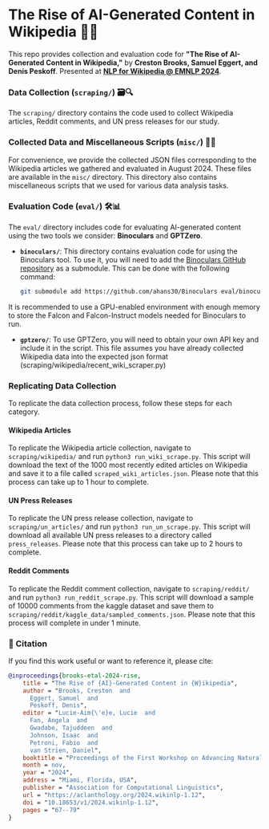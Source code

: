 # The Rise of AI-Generated Content in Wikipedia 📄🤖

This repo provides collection and evaluation code for **"The Rise of AI-Generated Content in Wikipedia,"** by **Creston Brooks, Samuel Eggert, and Denis Peskoff**. Presented at **[NLP for Wikipedia @ EMNLP 2024](https://aclanthology.org/2024.wikinlp-1.12)**.

### Data Collection (`scraping/`) 🗃️🔍

The `scraping/` directory contains the code used to collect Wikipedia articles, Reddit comments, and UN press releases for our study.

### Collected Data and Miscellaneous Scripts (`misc/`) 📂✨

For convenience, we provide the collected JSON files corresponding to the Wikipedia articles we gathered and evaluated in August 2024. These files are available in the `misc/` directory. This directory also contains miscellaneous scripts that we used for various data analysis tasks.

### Evaluation Code (`eval/`) 🛠️📊

The `eval/` directory includes code for evaluating AI-generated content using the two tools we consider: **Binoculars** and **GPTZero**.

- **`binoculars/`**: This directory contains evaluation code for using the Binoculars tool. To use it, you will need to add the [Binoculars GitHub repository](https://github.com/ahans30/Binoculars) as a submodule. This can be done with the following command:

  ```bash
  git submodule add https://github.com/ahans30/Binoculars eval/binoculars

 It is recommended to use a GPU-enabled environment with enough memory to store the Falcon and Falcon-Instruct models needed for Binoculars to run.

- **`gptzero/`**: To use GPTZero, you will need to obtain your own API key and include it in the script. This file assumes you have already collected Wikipedia data into the expected json format (scraping/wikipedia/recent_wiki_scraper.py)

### Replicating Data Collection

To replicate the data collection process, follow these steps for each category.

#### Wikipedia Articles

To replicate the Wikipedia article collection, navigate to `scraping/wikipedia/` and run `python3 run_wiki_scrape.py`. This script will download the text of the 1000 most recently edited articles on Wikipedia and save it to a file called `scraped_wiki_articles.json`. Please note that this process can take up to 1 hour to complete.

#### UN Press Releases

To replicate the UN press release collection, navigate to `scraping/un_articles/` and run `python3 run_un_scrape.py`. This script will download all available UN press releases to a directory called `press_releases`. Please note that this process can take up to 2 hours to complete.

#### Reddit Comments

To replicate the Reddit comment collection, navigate to `scraping/reddit/` and run `python3 run_reddit_scrape.py`. This script will download a sample of 10000 comments from the kaggle dataset and save them to `scraping/reddit/kaggle_data/sampled_comments.json`. Please note that this process will complete in under 1 minute.

### 📄 Citation

If you find this work useful or want to reference it, please cite:
```bibtex
@inproceedings{brooks-etal-2024-rise,
    title = "The Rise of {AI}-Generated Content in {W}ikipedia",
    author = "Brooks, Creston  and
      Eggert, Samuel  and
      Peskoff, Denis",
    editor = "Lucie-Aim{\'e}e, Lucie  and
      Fan, Angela  and
      Gwadabe, Tajuddeen  and
      Johnson, Isaac  and
      Petroni, Fabio  and
      van Strien, Daniel",
    booktitle = "Proceedings of the First Workshop on Advancing Natural Language Processing for Wikipedia",
    month = nov,
    year = "2024",
    address = "Miami, Florida, USA",
    publisher = "Association for Computational Linguistics",
    url = "https://aclanthology.org/2024.wikinlp-1.12",
    doi = "10.18653/v1/2024.wikinlp-1.12",
    pages = "67--79"
}
```
